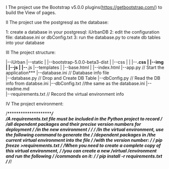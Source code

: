 Ⅰ The project use the Bootstrap v5.0.0 plugins(https://getbootstrap.com/) to build the View of pages.


Ⅱ The project use the postgresql as the database:

1: create a database in your postgresql: iUrbanDB
2: edit the configuration file: database.ini or dbConfig.txt
3: run the database.py to create db tables into your database


Ⅲ The project structure:

|--iUrban
    |--static
    |    |--bootstrap-5.0.0-beta3-dist
    |    |--css
    |    |    |--******.css
    |    |--img
    |    |--js
    |        |--******.js
    |--templates
    |    |--base.html
    |    |--index.html
    |--app.py              // Start the application***
    |--database.ini        // Database info file      
    |--database.py         // Drop and Create DB Table
    |--dbConfig.py           // Read the DB info from databse.ini 
    |--dbConfig.txt         //the same as the database.ini
    |--readme.md    
    |--requirements.txt    // Record the virtual environment info
    
    
Ⅳ The project environment:

/***************************************************************************/   
/*A requirements.txt file must be included in the Python project to record */
/*all dependent packages and their precise version numbers for deployment  */
/*in the new environment                                                   */
/*                                                                         */
/*In the virtual environment, use the following command to generate the    */
/*dependent packages in /the current virtual environment into the file     */
/*with the version number:                                                 */
/*                    ***pip freeze >requirements.txt***                   */
/*When you need to create a complete copy of this virtual environment,     */
/*you can create a new /*virtual /*environment and run the following       */
/*commands on it:                                                          */
/*                  ***pip install -r requirements.txt***                  */
/***************************************************************************/